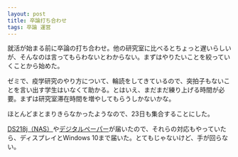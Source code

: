 ```yaml
---
layout: post
title: 卒論打ち合わせ
tags: 卒論 運営
---
```


就活が始まる前に卒論の打ち合わせ。他の研究室に比べるとちょっと遅いらしいが、そんなのは言ってもらわないとわからない。まずはやりたいことを絞っていくことから始めた。

ゼミで、疫学研究のやり方について、輪読をしてきているので、突拍子もないことを言い出す学生はいなくて助かる。とはいえ、まだまだ練り上げる時間が必要。まずは研究室滞在時間を増やしてもらうしかないかな。

ほとんどまとまりきらなかったようなので、23日も集合することにした。

[DS218j（NAS）](https://www.synology.com/ja-jp/products/DS218j)や[デジタルペーパー](http://www.sony.jp/digital-paper/products/DPT-RP1/)が届いたので、それらの対応もやっていたら、ディスプレイとWindows 10まで届いた。とてもじゃないけど、手が回らない。
